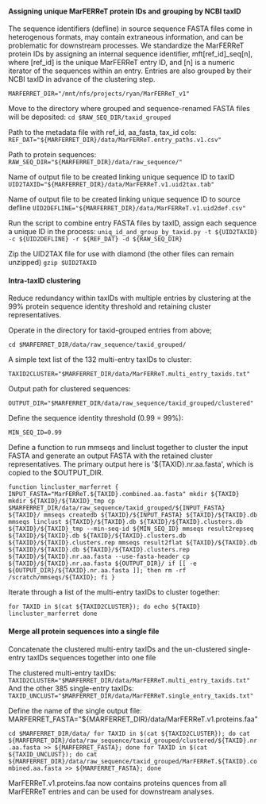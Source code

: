 


#### Assigning unique MarFERReT protein IDs and grouping by NCBI taxID

The sequence identifiers (defline) in source sequence FASTA files come in heterogenous formats, may contain extraneous information, and can be problematic for downstream processes. We standardize the MarFERReT protein IDs by assigning an internal sequence identifier, mft[ref_id]_seq[n], where [ref_id] is the unique MarFERReT entry ID, and [n] is a numeric iterator of the sequences within an entry. Entries are also grouped by their NCBI taxID in advance of the clustering step.


`MARFERRET_DIR="/mnt/nfs/projects/ryan/MarFERReT_v1"`

Move to the directory where grouped and sequence-renamed FASTA files will be deposited:
`cd $RAW_SEQ_DIR/taxid_grouped`

Path to the metadata file with ref_id, aa_fasta, tax_id cols:
`REF_DAT="${MARFERRET_DIR}/data/MarFERReT.entry_paths.v1.csv"`

Path to protein sequences:
`RAW_SEQ_DIR="${MARFERRET_DIR}/data/raw_sequence/"`

Name of output file to be created linking unique sequence ID to taxID
`UID2TAXID="${MARFERRET_DIR}/data/MarFERReT.v1.uid2tax.tab"`

Name of output file to be created linking unique sequence ID to source defline
`UID2DEFLINE="${MARFERRET_DIR}/data/MarFERReT.v1.uid2def.csv"`

Run the script to combine entry FASTA files by taxID, assign each sequence a unique ID in the process:
`uniq_id_and_group_by_taxid.py -t ${UID2TAXID} -c ${UID2DEFLINE} -r ${REF_DAT} -d ${RAW_SEQ_DIR}`

Zip the UID2TAX file for use with diamond (the other files can remain unzipped)
`gzip $UID2TAXID`


#### Intra-taxID clustering

Reduce redundancy within taxIDs with multiple entries by clustering at the 99% protein sequence identity threshold and retaining cluster representatives.

Operate in the directory for taxid-grouped entries from above;

`cd $MARFERRET_DIR/data/raw_sequence/taxid_grouped/`

A simple text list of the 132 multi-entry taxIDs to cluster:

`TAXID2CLUSTER="$MARFERRET_DIR/data/MarFERReT.multi_entry_taxids.txt"`

Output path for clustered sequences:

`OUTPUT_DIR="$MARFERRET_DIR/data/raw_sequence/taxid_grouped/clustered"`

Define the sequence identity threshold (0.99 = 99%):

`MIN_SEQ_ID=0.99`

Define a function to run mmseqs and linclust together to cluster the input FASTA and generate an output FASTA with the retained cluster representatives. The primary output here is '${TAXID}.nr.aa.fasta', which is copied to the $OUTPUT_DIR.

`function lincluster_marferret {
INPUT_FASTA="MarFERReT.${TAXID}.combined.aa.fasta"
mkdir ${TAXID}
mkdir ${TAXID}/${TAXID}_tmp
cp $MARFERRET_DIR/data/raw_sequence/taxid_grouped/${INPUT_FASTA} ${TAXID}/
mmseqs createdb ${TAXID}/${INPUT_FASTA} ${TAXID}/${TAXID}.db
mmseqs linclust ${TAXID}/${TAXID}.db ${TAXID}/${TAXID}.clusters.db ${TAXID}/${TAXID}_tmp --min-seq-id ${MIN_SEQ_ID}
mmseqs result2repseq ${TAXID}/${TAXID}.db ${TAXID}/${TAXID}.clusters.db ${TAXID}/${TAXID}.clusters.rep
mmseqs result2flat ${TAXID}/${TAXID}.db ${TAXID}/${TAXID}.db ${TAXID}/${TAXID}.clusters.rep ${TAXID}/${TAXID}.nr.aa.fasta --use-fasta-header
cp ${TAXID}/${TAXID}.nr.aa.fasta ${OUTPUT_DIR}/
if [[ -e ${OUTPUT_DIR}/${TAXID}.nr.aa.fasta ]]; then
rm -rf /scratch/mmseqs/${TAXID}; fi
}`

Iterate through a list of the multi-entry taxIDs to cluster together:

`for TAXID in $(cat ${TAXID2CLUSTER}); do
echo ${TAXID}
lincluster_marferret
done
`

#### Merge all protein sequences into a single file ####

Concatenate the clustered multi-entry taxIDs and the un-clustered single-entry taxIDs sequences together into one file

The clustered multi-entry taxIDs:
`TAXID2CLUSTER="$MARFERRET_DIR/data/MarFERReT.multi_entry_taxids.txt"`
And the other 385 single-entry taxIDs:
`TAXID_UNCLUST="$MARFERRET_DIR/data/MarFERReT.single_entry_taxids.txt"`

Define the name of the single output file:
MARFERRET_FASTA="${MARFERRET_DIR}/data/MarFERReT.v1.proteins.faa"

`cd $MARFERRET_DIR/data/
for TAXID in $(cat ${TAXID2CLUSTER}); do
cat ${MARFERRET_DIR}/data/raw_sequence/taxid_grouped/clustered/${TAXID}.nr.aa.fasta >> ${MARFERRET_FASTA}; done
for TAXID in $(cat ${TAXID_UNCLUST}); do
cat ${MARFERRET_DIR}/data/raw_sequence/taxid_grouped/MarFERReT.${TAXID}.combined.aa.fasta >> ${MARFERRET_FASTA}; done`

MarFERReT.v1.proteins.faa now contains proteins quences from all MarFERReT entries and can be used for downstream analyses.
